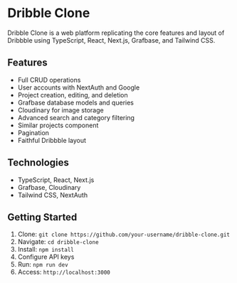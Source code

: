 # Dribble Clone

Dribble Clone is a web platform replicating the core features and layout of Dribbble using TypeScript, React, Next.js, Grafbase, and Tailwind CSS.

## Features

- Full CRUD operations
- User accounts with NextAuth and Google
- Project creation, editing, and deletion
- Grafbase database models and queries
- Cloudinary for image storage
- Advanced search and category filtering
- Similar projects component
- Pagination
- Faithful Dribbble layout

## Technologies

- TypeScript, React, Next.js
- Grafbase, Cloudinary
- Tailwind CSS, NextAuth

## Getting Started

1. Clone: `git clone https://github.com/your-username/dribble-clone.git`
2. Navigate: `cd dribble-clone`
3. Install: `npm install`
4. Configure API keys
5. Run: `npm run dev`
6. Access: `http://localhost:3000`

